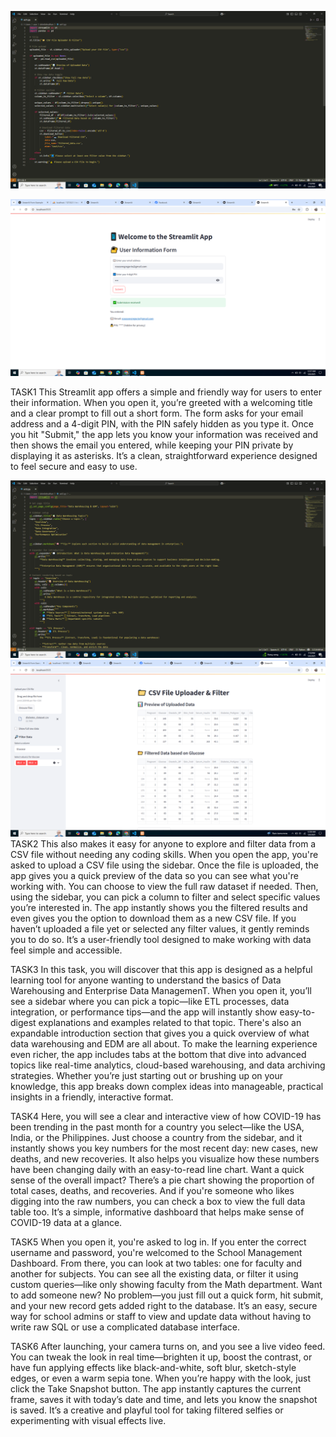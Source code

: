 ![image alt](https://github.com/roseanngregorio25/ITBAN2_STREAMLIT_ACTIVITY_GREGORIO/blob/0ce3fb91be69e529d451a95239e608d654ebbbcd/Screenshot%20(227).png)

![image alt](https://github.com/roseanngregorio25/ITBAN2_STREAMLIT_ACTIVITY_GREGORIO/blob/05d21badd7aa1186d6ff60adb0bb84c0c9bfaf02/activity1_gregorio.png)


TASK1 
This Streamlit app offers a simple and friendly way for users to enter their information. When you open it, you’re greeted with a welcoming title and a clear prompt to fill out a short form. The form asks for your email address and a 4-digit PIN, with the PIN safely hidden as you type it. Once you hit "Submit," the app lets you know your information was received and then shows the email you entered, while keeping your PIN private by displaying it as asterisks. It’s a clean, straightforward experience designed to feel secure and easy to use.

![image alt](https://github.com/roseanngregorio25/ITBAN2_STREAMLIT_ACTIVITY_GREGORIO/blob/2abfb7b299d46ff7cb357ab17c2af605a7c4a97c/Screenshot%20(228).png)
![image alt](https://github.com/roseanngregorio25/ITBAN2_STREAMLIT_ACTIVITY_GREGORIO/blob/5344242debc1ba06cf06d305854be5464a3b75e3/activity2_gregorio.png)
TASK2
This also makes it easy for anyone to explore and filter data from a CSV file without needing any coding skills. When you open the app, you're asked to upload a CSV file using the sidebar. Once the file is uploaded, the app gives you a quick preview of the data so you can see what you're working with. You can choose to view the full raw dataset if needed. Then, using the sidebar, you can pick a column to filter and select specific values you’re interested in. The app instantly shows you the filtered results and even gives you the option to download them as a new CSV file. If you haven’t uploaded a file yet or selected any filter values, it gently reminds you to do so. It’s a user-friendly tool designed to make working with data feel simple and accessible.

TASK3
In this task, you will discover that this app is designed as a helpful learning tool for anyone wanting to understand the basics of Data Warehousing and Enterprise Data ManagemenT. When you open it, you’ll see a sidebar where you can pick a topic—like ETL processes, data integration, or performance tips—and the app will instantly show easy-to-digest explanations and examples related to that topic. There's also an expandable introduction section that gives you a quick overview of what data warehousing and EDM are all about.
To make the learning experience even richer, the app includes tabs at the bottom that dive into advanced topics like real-time analytics, cloud-based warehousing, and data archiving strategies. Whether you’re just starting out or brushing up on your knowledge, this app breaks down complex ideas into manageable, practical insights in a friendly, interactive format.

TASK4
Here, you will see a clear and interactive view of how COVID-19 has been trending in the past month for a country you select—like the USA, India, or the Philippines. Just choose a country from the sidebar, and it instantly shows you key numbers for the most recent day: new cases, new deaths, and new recoveries.
It also helps you visualize how these numbers have been changing daily with an easy-to-read line chart. Want a quick sense of the overall impact? There’s a pie chart showing the proportion of total cases, deaths, and recoveries. And if you're someone who likes digging into the raw numbers, you can check a box to view the full data table too. It’s a simple, informative dashboard that helps make sense of COVID-19 data at a glance.

TASK5
When you open it, you're asked to log in. If you enter the correct username and password, you're welcomed to the School Management Dashboard.
From there, you can look at two tables: one for faculty and another for subjects. You can see all the existing data, or filter it using custom queries—like only showing faculty from the Math department.
Want to add someone new? No problem—you just fill out a quick form, hit submit, and your new record gets added right to the database. It’s an easy, secure way for school admins or staff to view and update data without having to write raw SQL or use a complicated database interface.

TASK6
After launching, your camera turns on, and you see a live video feed. You can tweak the look in real time—brighten it up, boost the contrast, or have fun applying effects like black-and-white, soft blur, sketch-style edges, or even a warm sepia tone. When you’re happy with the look, just click the Take Snapshot button. The app instantly captures the current frame, saves it with today’s date and time, and lets you know the snapshot is saved. It’s a creative and playful tool for taking filtered selfies or experimenting with visual effects live.
